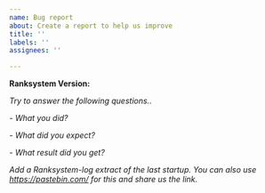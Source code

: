 ```yaml
---
name: Bug report
about: Create a report to help us improve
title: ''
labels: ''
assignees: ''

---
```


**Ranksystem Version:**

_Try to answer the following questions.._

_- What you did?_

_- What did you expect?_

_- What result did you get?_

_Add a Ranksystem-log extract of the last startup._
_You can also use https://pastebin.com/ for this and share us the link._
